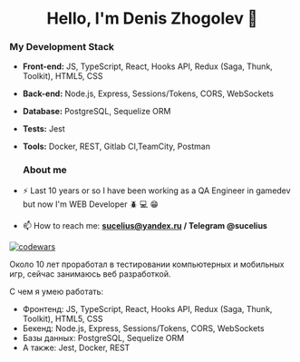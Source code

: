 

<h1 align="center">Hello, I'm Denis Zhogolev 👋 </h1>


### My Development Stack
- __Front-end:__ JS, TypeScript, React, Hooks API, Redux (Saga, Thunk, Toolkit), HTML5, CSS
- __Back-end:__ Node.js, Express, Sessions/Tokens, CORS, WebSockets
- __Database:__ PostgreSQL, Sequelize ORM
- __Tests:__ Jest
- __Tools:__ Docker, REST, Gitlab CI,TeamCity, Postman

  ### About me
- ⚡ Last 10 years or so I have been working as a QA Engineer in gamedev but now I'm WEB Developer :beetle: :computer: :grin:
- 📫 How to reach me: **sucelius@yandex.ru / Telegram @sucelius**




<a href="https://www.codewars.com/" target="blank"><img alt="codewars" src="https://www.codewars.com/users/sucelius/badges/large"></a>

Около 10 лет проработал в тестировании компьютерных и мобильных игр, сейчас занимаюсь веб разработкой.

C чем я умею работать:
- Фронтенд: JS, TypeScript, React, Hooks API, Redux (Saga, Thunk, Toolkit), HTML5, CSS
- Бекенд: Node.js, Express, Sessions/Tokens, CORS, WebSockets
- Базы данных: PostgreSQL, Sequelize ORM
- A также: Jest, Docker, REST

